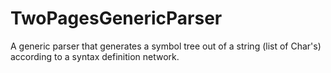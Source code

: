 # TwoPagesGenericParser

A generic parser that generates a symbol tree out of a string (list of Char's) according to a syntax definition network.
